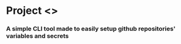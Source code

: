 # Project <<quirgo-cli>>

### A simple CLI tool made to easily setup github repositories' variables and secrets
